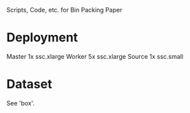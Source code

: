 Scripts, Code, etc. for Bin Packing Paper


# Deployment

Master 1x ssc.xlarge 
Worker 5x ssc.xlarge
Source 1x ssc.small


# Dataset

See 'box'.